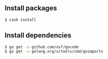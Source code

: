 ## Install packages

``` sh
$ cask install
```

## Install dependencies

``` sh
$ go get -u github.com/nsf/gocode
$ go get -u golang.org/x/tools/cmd/goimports
```
